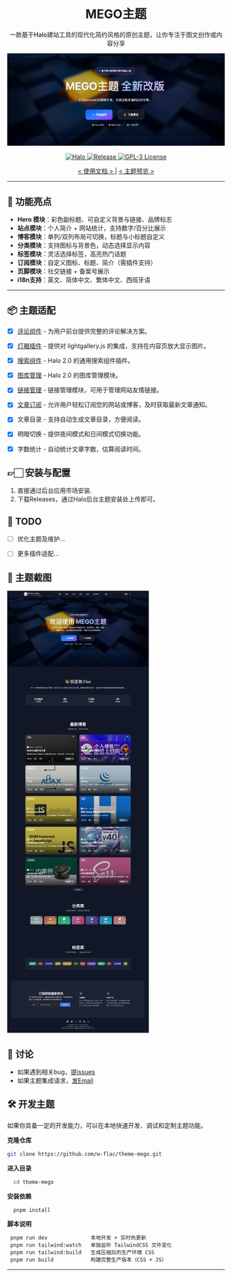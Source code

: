  <div align="center">
  <h1>MEGO主题</h1>
  <p style="font-weight:500;">
    一款基于Halo建站工具的现代化简约风格的原创主题，让你专注于图文创作或内容分享
  </p>
</div>

![](/images/hero.webp)

<p align="center">
  <a href="https://halo.run" target="_blank">
    <img
      src="https://img.shields.io/badge/dynamic/yaml?label=Halo&query=%24.spec.requires&url=https://raw.githubusercontent.com/w-flac/theme-mego/master/theme.yaml&color=113,195,71"
      alt="Halo"
    >
  </a>

  <a href="https://github.com/w-flac/theme-mego/releases" target="_blank">
    <img
      src="https://img.shields.io/github/v/release/w-flac/theme-mego?include_prereleases"
      alt="Release"
    >
  </a>

  <a href="https://github.com/w-flac/theme-mego/blob/main/LICENSE" target="_blank">
    <img
      src="https://img.shields.io/github/license/w-flac/theme-mego"
      alt="GPL-3 License"
    >
  </a>
</p>

<p align="center">
  <a href="https://www.itheme.net/docs/theme-mego" target="_blank">
 <  使用文档  >
  </a>
  |
  <a href="https://w-flac.org.cn" target="_blank">
 <  主题预览  >
  </a>
</p>

---

## 🌟 功能亮点
- **Hero 模块**：彩色副标题、可自定义背景与链接、品牌标志
- **站点模块**：个人简介 + 网站统计，支持数字/百分比展示
- **博客模块**：单列/双列布局可切换，标题与小标题自定义
- **分类模块**：支持图标与背景色，动态选择显示内容
- **标签模块**：灵活选择标签，高亮热门话题
- **订阅模块**：自定义图标、标题、简介（需插件支持）
- **页脚模块**：社交链接 + 备案号展示
- **i18n支持**：英文、简体中文、繁体中文、西班牙语


---

## 📦 主题适配
- [x] [评论组件](https://halo.run/store/plugins/comment) - 为用户前台提供完整的评论解决方案。
- [x] [灯箱插件](https://www.halo.run/store/apps/app-OoggD) - 提供对 lightgallery.js 的集成，支持在内容页放大显示图片。
- [x] [搜索组件](https://www.halo.run/store/apps/app-DlacW) - Halo 2.0 的通用搜索组件插件。
- [x] [图库管理](https://www.halo.run/store/apps/app-BmQJW) - Halo 2.0 的图库管理模块。
- [x] [链接管理](https://www.halo.run/store/apps/app-hfbQg) - 链接管理模块，可用于管理网站友情链接。
- [x] [文章订阅](https://www.halo.run/store/apps/app-yldNX) - 允许用户轻松订阅您的网站或博客，及时获取最新文章通知。
- [x] 文章目录 - 支持自动生成文章目录，方便阅读。
- [x] 明暗切换 - 提供夜间模式和日间模式切换功能。
- [x] 字数统计 - 自动统计文章字数，估算阅读时间。


## 👉🏻 安装与配置

1. 直接通过后台应用市场安装.
2. 下载Releases，通过Halo后台主题安装处上传即可。


## 📝 TODO
- [ ] 优化主题及维护...
- [ ] 更多插件适配...



## 📸 主题截图

![](/images/main.webp)

## 💬 讨论
- 如果遇到相关bug，[提issues](https://github.com/w-flac/theme-mego/issues)
- 如果主题集成请求，[发Email](mailto:w-flac@m-imo.com)

## 🛠 开发主题
如果你具备一定的开发能力，可以在本地快速开发、调试和定制主题功能。

 **克隆仓库**  
  ```bash
  git clone https://github.com/w-flac/theme-mego.git
  ```
**进入目录**
```bash
  cd theme-mego
  ```
**安装依赖**  
```bash
  pnpm install
  ```
**脚本说明**  
 ```bash
  pnpm run dev              本地开发 + 实时热更新  
  pnpm run tailwind:watch   单独监听 TailwindCSS 文件变化  
  pnpm run tailwind:build   生成压缩后的生产环境 CSS  
  pnpm run build            构建完整生产版本（CSS + JS）
  ```

---

